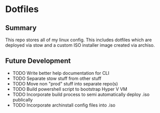 
# Dotfiles

## Summary
This repo stores all of my linux config. This includes dotfiles which are deployed via stow and a 
custom ISO installer image created via archiso.

## Future Development
- TODO Write better help documentation for CLI
- TODO Separate stow stuff from other stuff
- TODO Move non "prod" stuff into separate repo(s)
- TODO Build powershell script to bootstrap Hyper V VM
- TODO Incorporate build process to semi automatically deploy .iso publically
- TODO Incorporate archinstall config files into .iso